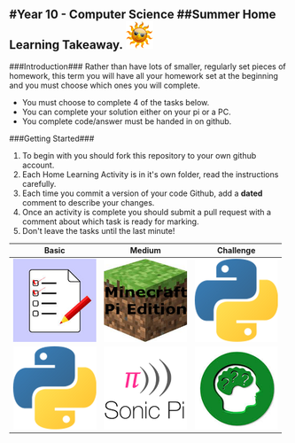 #Year 10 - Computer Science
##Summer Home Learning Takeaway. <img src="Resources/sun.png" height=50px>
---

###Introduction###
Rather than have lots of smaller, regularly set pieces of homework, this term you will have all your homework set at the beginning and you must choose which ones you will complete.
- You must choose to complete 4 of the tasks below.
- You can complete your solution either on your pi or a PC.
- You complete code/answer must be handed in on github.
 
###Getting Started###
1. To begin with you should fork this repository to your own github account. 
2. Each Home Learning Activity is in it's own folder, read the instructions carefully.
3. Each time you commit a version of your code Github, add a **dated** comment to describe your changes.
4. Once an activity is complete you should submit a pull request with a comment about which task is ready for marking.
5. Don't leave the tasks until the last minute!


| Basic | Medium | Challenge |
|-------|--------|-----------|
| [![MC](Resources/exam.png)](/HW/1/)   | [![MC](Resources/mc.png)](/HW/3/)   | [![MC](Resources/python.png)](/HW/5/)       |
| [![MC](Resources/python.png)](/HW/2/)   | [![MC](Resources/sonic-pi.png)](/HW/4/)    | [![MC](Resources/brain.png)](/HW/6/)       |


